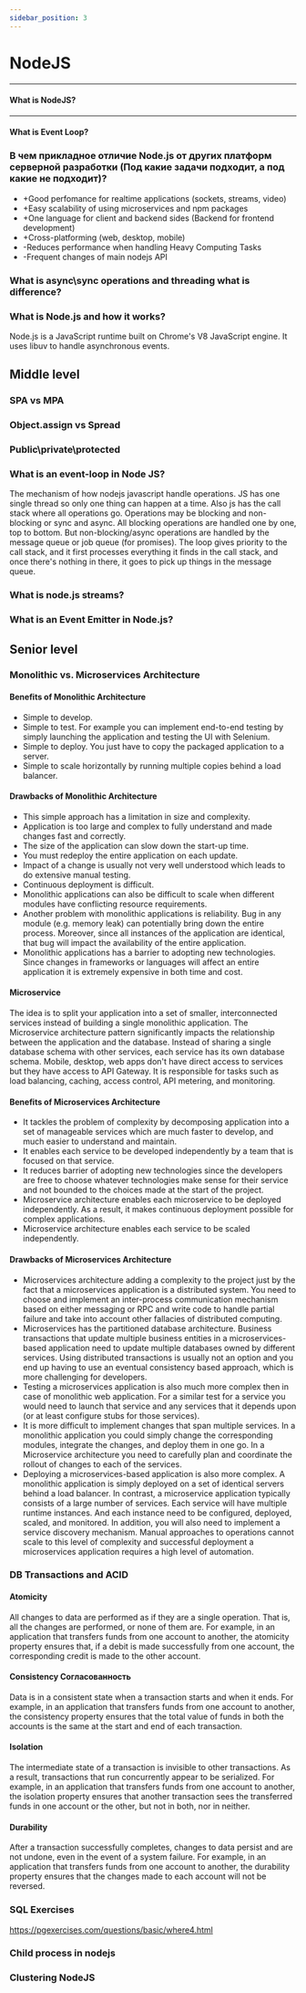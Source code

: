 ```yaml
---
sidebar_position: 3
---
```


# NodeJS

---

#### What is NodeJS?

---

#### What is Event Loop?

### В чем прикладное отличие Node.js от других платформ серверной разработки (Под какие задачи подходит, а под какие не подходит)?

-   +Good perfomance for realtime applications (sockets, streams, video)
-   +Easy scalability of using microservices and npm packages
-   +One language for client and backend sides (Backend for frontend development)
-   +Cross-platforming (web, desktop, mobile)
-   -Reduces performance when handling Heavy Computing Tasks
-   -Frequent changes of main nodejs API

### What is async\sync operations and threading what is difference?

### What is Node.js and how it works?

Node.js is a JavaScript runtime built on Chrome's V8 JavaScript engine. It uses libuv to handle asynchronous events.

## Middle level

### SPA vs MPA

### Object.assign vs Spread

### Public\private\protected

### What is an event-loop in Node JS?

The mechanism of how nodejs javascript handle operations. JS has one single thread so only one thing can happen at a time. Also js has the call stack where all operations go. Operations may be blocking and non-blocking or sync and async. All blocking operations are handled one by one, top to bottom. But non-blocking/async operations are handled by the message queue or job queue (for promises). The loop gives priority to the call stack, and it first processes everything it finds in the call stack, and once there's nothing in there, it goes to pick up things in the message queue.

### What is node.js streams?

### What is an Event Emitter in Node.js?

## Senior level

### Monolithic vs. Microservices Architecture

#### Benefits of Monolithic Architecture

-   Simple to develop.
-   Simple to test. For example you can implement end-to-end testing by simply launching the application and testing the UI with Selenium.
-   Simple to deploy. You just have to copy the packaged application to a server.
-   Simple to scale horizontally by running multiple copies behind a load balancer.

#### Drawbacks of Monolithic Architecture

-   This simple approach has a limitation in size and complexity.
-   Application is too large and complex to fully understand and made changes fast and correctly.
-   The size of the application can slow down the start-up time.
-   You must redeploy the entire application on each update.
-   Impact of a change is usually not very well understood which leads to do extensive manual testing.
-   Continuous deployment is difficult.
-   Monolithic applications can also be difficult to scale when different modules have conflicting resource requirements.
-   Another problem with monolithic applications is reliability. Bug in any module (e.g. memory leak) can potentially bring down the entire process. Moreover, since all instances of the application are identical, that bug will impact the availability of the entire application.
-   Monolithic applications has a barrier to adopting new technologies. Since changes in frameworks or languages will affect an entire application it is extremely expensive in both time and cost.

#### Microservice

The idea is to split your application into a set of smaller, interconnected services instead of building a single monolithic application. The Microservice architecture pattern significantly impacts the relationship between the application and the database. Instead of sharing a single database schema with other services, each service has its own database schema. Mobile, desktop, web apps don't have direct access to services but they have access to API Gateway. It is responsible for tasks such as load balancing, caching, access control, API metering, and monitoring.

#### Benefits of Microservices Architecture

-   It tackles the problem of complexity by decomposing application into a set of manageable services which are much faster to develop, and much easier to understand and maintain.
-   It enables each service to be developed independently by a team that is focused on that service.
-   It reduces barrier of adopting new technologies since the developers are free to choose whatever technologies make sense for their service and not bounded to the choices made at the start of the project.
-   Microservice architecture enables each microservice to be deployed independently. As a result, it makes continuous deployment possible for complex applications.
-   Microservice architecture enables each service to be scaled independently.

#### Drawbacks of Microservices Architecture

-   Microservices architecture adding a complexity to the project just by the fact that a microservices application is a distributed system. You need to choose and implement an inter-process communication mechanism based on either messaging or RPC and write code to handle partial failure and take into account other fallacies of distributed computing.
-   Microservices has the partitioned database architecture. Business transactions that update multiple business entities in a microservices-based application need to update multiple databases owned by different services. Using distributed transactions is usually not an option and you end up having to use an eventual consistency based approach, which is more challenging for developers.
-   Testing a microservices application is also much more complex then in case of monolithic web application. For a similar test for a service you would need to launch that service and any services that it depends upon (or at least configure stubs for those services).
-   It is more difficult to implement changes that span multiple services. In a monolithic application you could simply change the corresponding modules, integrate the changes, and deploy them in one go. In a Microservice architecture you need to carefully plan and coordinate the rollout of changes to each of the services.
-   Deploying a microservices-based application is also more complex. A monolithic application is simply deployed on a set of identical servers behind a load balancer. In contrast, a microservice application typically consists of a large number of services. Each service will have multiple runtime instances. And each instance need to be configured, deployed, scaled, and monitored. In addition, you will also need to implement a service discovery mechanism. Manual approaches to operations cannot scale to this level of complexity and successful deployment a microservices application requires a high level of automation.

### DB Transactions and ACID

#### Atomicity

All changes to data are performed as if they are a single operation. That is, all the changes are performed, or none of them are.
For example, in an application that transfers funds from one account to another, the atomicity property ensures that, if a debit is made successfully from one account, the corresponding credit is made to the other account.

#### Consistency Согласованность

Data is in a consistent state when a transaction starts and when it ends.
For example, in an application that transfers funds from one account to another, the consistency property ensures that the total value of funds in both the accounts is the same at the start and end of each transaction.

#### Isolation

The intermediate state of a transaction is invisible to other transactions. As a result, transactions that run concurrently appear to be serialized.
For example, in an application that transfers funds from one account to another, the isolation property ensures that another transaction sees the transferred funds in one account or the other, but not in both, nor in neither.

#### Durability

After a transaction successfully completes, changes to data persist and are not undone, even in the event of a system failure.
For example, in an application that transfers funds from one account to another, the durability property ensures that the changes made to each account will not be reversed.

### SQL Exercises

https://pgexercises.com/questions/basic/where4.html

### Child process in nodejs

### Clustering NodeJS
